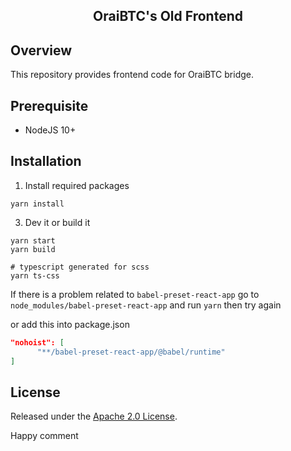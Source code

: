 <h2 align="center">
  OraiBTC's Old Frontend
</h2>

## Overview

This repository provides frontend code for OraiBTC bridge.

## Prerequisite

- NodeJS 10+

## Installation

1. Install required packages

```shell
yarn install
```

3. Dev it or build it

```shell
yarn start
yarn build

# typescript generated for scss
yarn ts-css
```

If there is a problem related to `babel-preset-react-app` go to `node_modules/babel-preset-react-app` and run `yarn` then try again

or add this into package.json

```json
"nohoist": [
      "**/babel-preset-react-app/@babel/runtime"
]
```

## License

Released under the [Apache 2.0 License](LICENSE).

Happy comment
